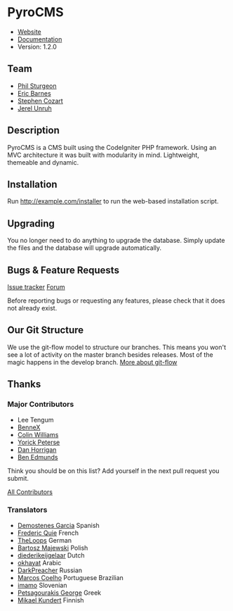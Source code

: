 # PyroCMS

* [Website](http://pyrocms.com/)
* [Documentation](http://pyrocms.com/documentation)
* Version: 1.2.0

## Team

* [Phil Sturgeon](http://philsturgeon.co.uk/)
* [Eric Barnes](http://ericlbarnes.com/)
* [Stephen Cozart](http://twitter.com/stephencozart)
* [Jerel Unruh](http://www.unruhdesigns.com/)

## Description

PyroCMS is a CMS built using the CodeIgniter PHP framework. Using an MVC architecture
it was built with modularity in mind. Lightweight, themeable and dynamic.


## Installation

Run http://example.com/installer to run the web-based installation script.


## Upgrading

You no longer need to do anything to upgrade the database. Simply update the files and the database will upgrade automatically.


## Bugs & Feature Requests

[Issue tracker](http://github.com/pyrocms/pyrocms/issues)
[Forum](http://www.pyrocms.com/forums)

Before reporting bugs or requesting any features, please check that it does not already exist.

## Our Git Structure

We use the git-flow model to structure our branches. This means you won't see a lot of activity on the master branch besides releases.
Most of the magic happens in the develop branch.
[More about git-flow](http://nvie.com/posts/a-successful-git-branching-model/)

## Thanks

### Major Contributors

* Lee Tengum
* [BenneX](http://github.com/BenneX)
* [Colin Williams](http://williamsconcepts.com/)
* [Yorick Peterse](http://www.yorickpeterse.com/)
* [Dan Horrigan](http://dhorrigan.com/)
* [Ben Edmunds](http://benedmunds.com/)

Think you should be on this list? Add yourself in the next pull request you submit.

[All Contributors](https://github.com/pyrocms/pyrocms/contributors)

### Translators

* [Demostenes Garcia](http://www.demogar.com/) Spanish
* [Frederic Quie](http://www.bleekom.org/) French
* [TheLoops](http://codeigniter.com/forums/member/62232/) German
* [Bartosz Majewski](http://404design.pl/) Polish
* [diederikeijgelaar](http://github.com/diederikeijgelaar) Dutch
* [okhayat](http://webymaster.com/) Arabic
* [DarkPreacher](http://darklab.ru) Russian
* [Marcos Coelho](http://marcoscoelho.com/) Portuguese Brazilian
* [imamo](http://www.imamo.si/) Slovenian
* [Petsagourakis George](https://github.com/petsagouris) Greek
* [Mikael Kundert](https://github.com/mikaelkundert) Finnish
